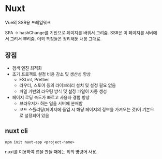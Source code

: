 # Nuxt

Vue의 SSR용 프레임워크

SPA -> hashChange를 기반으로 페이지를 바꿔서 그려줌. SSR은 이 페이지를 서버에서 그려서 뿌려줌. 이외 특징들은 정리해둔 내용 그대로.

## 장점

- 검색 엔진 최적화
- 초기 프로젝트 설정 비용 감소 및 생산성 향상
  - ESLint, Prettier
  - 라우터, 스토어 등의 라이브러리 설치 및 설정 필요 없음
  - 파일 기반의 라우팅 방식 및 설정 파일이 자동 생성
-  페이지 로딩 속도가 빠르고 사용자 경험 향상
   -  브라우저가 하는 일을 서버에 분배함
   -  코드 스플리팅(페이지에 돌입 시 해당 페이지의 정보를 가져오는 것)이 기본으로 설정되어 있음

## nuxt cli

```
npm init nuxt-app <project-name>
```

nuxt를 이용하여 앱을 만들 때에는 위의 명령어 사용.

